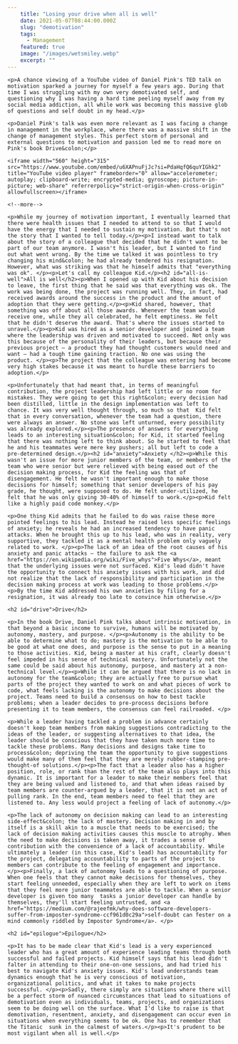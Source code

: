 ```yaml
---
    title: "Losing your drive when all is well"
    date: 2021-05-07T08:44:00.000Z
    slug: "demotivation"
    tags:
      - Management
    featured: true
    image: "/images/wetsmiley.webp"
    excerpt: ""
---
```

    <p>A chance viewing of a YouTube video of Daniel Pink's TED talk on motivation sparked a journey for myself a few years ago. During that time I was struggling with my own very demotivated self, and questioning why I was having a hard time peeling myself away from my social media addiction, all while work was becoming this massive glob of questions and self doubt in my head.</p>

    <p>Daniel Pink's talk was even more relevant as I was facing a change in management in the workplace, where there was a massive shift in the change of management styles. This perfect storm of personal and external questions to motivation and passion led me to read more on Pink's book Drive&colon;</p>
    
    <iframe width="560" height="315" src="https://www.youtube.com/embed/u6XAPnuFjJc?si=PdaHqfQ6quYIGhk2" title="YouTube video player" frameborder="0" allow="accelerometer; autoplay; clipboard-write; encrypted-media; gyroscope; picture-in-picture; web-share" referrerpolicy="strict-origin-when-cross-origin" allowfullscreen></iframe>
    
    <!--more-->
    
    <p>While my journey of motivation important, I eventually learned that there were health issues that I needed to attend to so that I would have the energy that I needed to sustain my motivation. But that's not the story that I wanted to tell today.</p><p>I instead want to talk about the story of a colleague that decided that he didn't want to be part of our team anymore. I wasn't his leader, but I wanted to find out what went wrong. By the time we talked it was pointless to try changing his mind&colon; he had already tendered his resignation. However, what was striking was that he himself admits that "everything was ok". </p><p>Let's call my colleague Kid.</p><h2 id="all-is-well">All is well</h2><p>When I opened up with Kid about his decision to leave, the first thing that he said was that everything was ok. The work was being done, the project was running well. They, in fact, had received awards around the success in the product and the amount of adoption that they were getting.</p><p>Kid shared, however, that something was off about all those awards. Whenever the team would receive one, while they all celebrated, he felt emptiness. He felt that he didn't deserve the award. That's where the issues started to unravel.</p><p>Kid was hired as a senior developer and joined a team where the leadership was driven and motivated to succeed. Not only was this because of the personality of their leaders, but because their previous project – a product they had thought customers would need and want – had a tough time gaining traction. No one was using the product. </p><p>The project that the colleague was entering had become very high stakes because it was meant to hurdle these barriers to adoption.</p>
    
    <p>Unfortunately that had meant that, in terms of meaningful contribution, the project leadership had left little or no room for mistakes. They were going to get this right&colon; every decision had been distilled, little in the design implementation was left to chance. It was very well thought through, so much so that  Kid felt that in every conversation, whenever the team had a question, there were always an answer. No stone was left unturned, every possibility was already explored.</p><p>The presence of answers for everything leads to an interesting situation&colon; for Kid, it started feeling that there was nothing left to think about. So he started to feel that he and his teammates were mere key pushers; all but left to code a pre-determined design.</p><h2 id="anxiety">Anxiety </h2><p>While this wasn't an issue for more junior members of the team, or members of the team who were senior but were relieved with being eased out of the decision making process, for Kid the feeling was that of disengagement. He felt he wasn't important enough to make those decisions for himself; something that senior developers of his pay grade, he thought, were supposed to do. He felt under-utilized, he felt that he was only giving 30-40% of himself to work.</p><p>Kid felt like a highly paid code monkey.</p>
       
    <p>One thing Kid admits that he failed to do was raise these more pointed feelings to his lead. Instead he raised less specific feelings of anxiety; he reveals he had an increased tendency to have panic attacks. When he brought this up to his lead, who was in reality, very supportive, they tackled it as a mental health problem only vaguely related to work. </p><p>The lack of an idea of the root causes of his anxiety and panic attacks – the failure to ask the <a href="https://en.wikipedia.org/wiki/Five_whys">Five Whys</a>, meant that the underlying issues were not surfaced. Kid's lead didn't have the opportunity to connect his anxiety issues with his work, and did not realize that the lack of responsibility and participation in the decision making process at work was leading to those problems.</p><p>By the time Kid addressed his own anxieties by filing for a resignation, it was already too late to convince him otherwise.</p>
    
    <h2 id="drive">Drive</h2>
    
    <p>In the book Drive, Daniel Pink talks about intrinsic motivation, in that beyond a basic income to survive, humans will be motivated by autonomy, mastery, and purpose. </p><p>Autonomy is the ability to be able to determine what to do; mastery is the motivation to be able to be good at what one does, and purpose is the sense to put in a meaning to those activities. Kid, being a master at his craft, clearly doesn't feel impeded in his sense of technical mastery. Unfortunately not the same could be said about his autonomy, purpose, and mastery at a non-technical level.</p><p>While it can be argued that there is no lack in autonomy for the team&colon; they are actually free to pursue what parts of the project they wanted to work on and what pieces of work to code, what feels lacking is the autonomy to make decisions about the project. Teams need to build a consensus on how to best tackle problems; when a leader decides to pre-process decisions before presenting it to team members, the consensus can feel railroaded. </p>
    
    <p>While a leader having tackled a problem in advance certainly doesn't keep team members from making suggestions contradicting to the ideas of the leader, or suggesting alternatives to that idea, the leader should be conscious that they have taken much more time to tackle these problems. Many decisions and designs take time to process&colon; depriving the team the opportunity to give suggestions would make many of them feel that they are merely rubber-stamping pre-thought-of solutions.</p><p>The fact that a leader also has a higher position, role, or rank than the rest of the team also plays into this dynamic. It is important for a leader to make their members feel that they are being valued and listened to, and that when ideas raised by team members are counter-argued by a leader, that it is not an act of pulling rank. In the end, team members need to feel that they are listened to. Any less would project a feeling of lack of autonomy.</p>
    
    <p>The lack of autonomy on decision making can lead to an interesting side-effect&colon; the lack of mastery. Decision making in and by itself is a skill akin to a muscle that needs to be exercised; the lack of decision making activities causes this muscle to atrophy. When the need to make decisions is taken away, it trades a sense of contribution with the convenience of a lack of accountability. While ultimately a leader (in this case, Kid's lead) has accountability for the project, delegating accountability to parts of the project to members can contribute to the feeling of engagement and importance.</p><p>Finally, a lack of autonomy leads to a questioning of purpose. When one feels that they cannot make decisions for themselves, they start feeling unneeded, especially when they are left to work on items that they feel more junior teammates are able to tackle. When a senior developer is given too many  tasks a junior developer can handle by themselves, they'll start feeling untrusted, and <a href="https://medium.com/@rajeefmk/why-does-software-developers-suffer-from-imposter-syndrome-ccf961d0c29a">self-doubt can fester on a mind commonly riddled by Impostor Syndrome</a>. </p>

    <h2 id="epilogue">Epilogue</h2>
    
    <p>It has to be made clear that Kid's lead is a very experienced leader who has a great amount of experience leading teams through both successful and failed projects. Kid himself says that his lead didn't falter in attending to their one-on-one sessions, and had tried his best to navigate Kid's anxiety issues. Kid's lead understands team dynamics enough that he is very conscious of motivation, organizational politics, and what it takes to make projects successful. </p><p>Sadly, there simply are situations where there will be a perfect storm of nuanced circumstances that lead to situations of demotivation even as individuals, teams, projects, and organizations seem to be doing well on the surface. What I'd like to raise is that demotivation, resentment, anxiety, and disengagement can occur even in situations when everything seems to be ok. One has to remember that the Titanic  sunk in the calmest of waters.</p><p>It's prudent to be most vigilant when all is well.</p>
